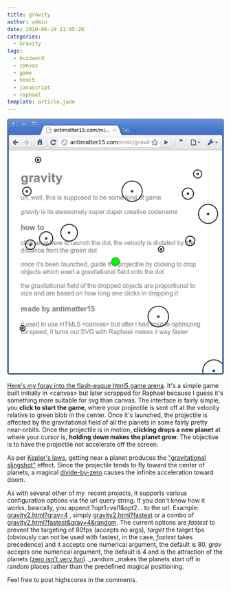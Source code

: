 ```yaml
---
title: gravity
author: admin
date: 2010-06-10 11:05:28
categories:
  - Gravity
tags: 
  - buzzword
  - canvas
  - game
  - html5
  - javascript
  - raphael
template: article.jade
---
```


[![](antimatter15.com-misc-gravity2.html-Chromium_044.png "gravity2 screenshot")](http://antimatter15.com/misc/gravity2.html)

[Here's my foray into the flash-esque html5 game arena](http://antimatter15.com/misc/gravity2.html). It's a simple game built initially in &lt;canvas&gt; but later scrapped for Raphael because I guess it's something more suitable for svg than canvas. The interface is fairly simple, you **click to start the game**, where your projectile is sent off at the velocity relative to green blob in the center. Once it's launched, the projectile is affected by the gravitational field of all the planets in some fairly pretty near-orbits. Once the projectile is in motion, **clicking drops a new planet** at where your cursor is, **holding down makes the planet grow**. The objective is to have the projectile not accelerate off the screen.

As per [Kepler's laws](http://en.wikipedia.org/wiki/Kepler), getting near a planet produces the ["gravitational slingshot"](http://en.wikipedia.org/wiki/Gravity_assist) effect. Since the projectile tends to fly toward the center of planets, a magical [divide-by-zero](http://en.wikipedia.org/wiki/Divide_by_zero) causes the infinite acceleration toward doom.

As with several other of my  recent projects, it supports various configuration options via the url query string. If you don't know how it works, basically, you append ?opt1=val1&amp;opt2... to the url. Example: [gravity2.html?grav=4](http://antimatter15.com/misc/gravity2.html?grav=4) , simply [gravity2.html?fastest](http://antimatter15.com/misc/gravity2.html?fastest) or a combo of [gravity2.html?fastest&amp;grav=4&amp;random](http://antimatter15.com/misc/gravity2.html?fastest&amp;grav=4&amp;random). The current options are _fastest_ to prevent the targeting of 80fps (accepts no args), _target_ the target fps (obviously can not be used with fastest, in the case, _fastest_ takes precedence) and it accepts one numerical argument, the default is 80\. _grav_ accepts one numerical argument, the default is 4 and is the attraction of the planets ([zero isn't very fun](http://antimatter15.com/misc/gravity2.html?grav=0)). _random _makes the planets start off in random places rather than the predefined magical positioning.

Feel free to post highscores in the comments.
